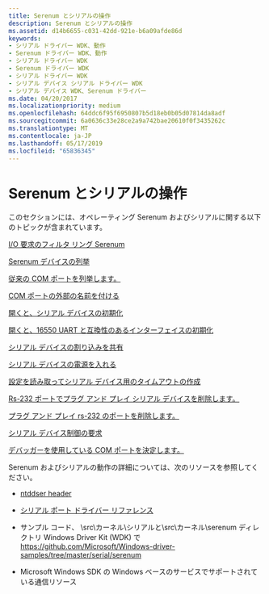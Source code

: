 ```yaml
---
title: Serenum とシリアルの操作
description: Serenum とシリアルの操作
ms.assetid: d14b6655-c031-42dd-921e-b6a09afde86d
keywords:
- シリアル ドライバー WDK、動作
- Serenum ドライバー WDK、動作
- シリアル ドライバー WDK
- Serenum ドライバー WDK
- シリアル ドライバー WDK
- シリアル デバイス シリアル ドライバー WDK
- シリアル デバイス WDK、Serenum ドライバー
ms.date: 04/20/2017
ms.localizationpriority: medium
ms.openlocfilehash: 64ddc6f95f6950807b5d18eb0b05d07814da8adf
ms.sourcegitcommit: 6a0636c33e28ce2a9a742bae20610f0f3435262c
ms.translationtype: MT
ms.contentlocale: ja-JP
ms.lasthandoff: 05/17/2019
ms.locfileid: "65836345"
---
```

# <a name="operation-of-serenum-and-serial"></a>Serenum とシリアルの操作

このセクションには、オペレーティング Serenum およびシリアルに関する以下のトピックが含まれています。

[I/O 要求のフィルタ リング Serenum](serenum-filtering-of-i-o-requests.md)

[Serenum デバイスの列挙](enumerating-serenum-devices.md)

[従来の COM ポートを列挙します。](enumerating-legacy-com-ports.md)

[COM ポートの外部の名前を付ける](external-naming-of-com-ports.md)

[開くと、シリアル デバイスの初期化](opening-and-initializing-a-serial-device.md)

[開くと、16550 UART と互換性のあるインターフェイスの初期化](opening-and-initializing-a-16550-uart-compatible-interface.md)

[シリアル デバイスの割り込みを共有](sharing-a-serial-device-interrupt.md)

[シリアル デバイスの電源を入れる](powering-up-a-serial-device.md)

[設定を読み取ってシリアル デバイス用のタイムアウトの作成](setting-read-and-write-timeouts-for-a-serial-device.md)

[Rs-232 ポートでプラグ アンド プレイ シリアル デバイスを削除します。](removing-a-plug-and-play-serial-device-on-an-rs-232-port.md)

[プラグ アンド プレイ rs-232 のポートを削除します。](removing-a-plug-and-play-rs-232-port.md)

[シリアル デバイス制御の要求](serial-device-control-requests2.md)

[デバッガーを使用している COM ポートを決定します。](determining-which-com-port-a-debugger-uses.md)

Serenum およびシリアルの動作の詳細については、次のリソースを参照してください。

- [ntddser header](https://docs.microsoft.com/windows-hardware/drivers/ddi/content/ntddser/0)

- [シリアル ポート ドライバー リファレンス](https://docs.microsoft.com/windows-hardware/drivers/ddi/content/_serports/)

- サンプル コード、 \\src\\カーネル\\シリアルと\\src\\カーネル\\serenum ディレクトリ Windows Driver Kit (WDK) で https://github.com/Microsoft/Windows-driver-samples/tree/master/serial/serenum

- Microsoft Windows SDK の Windows ベースのサービスでサポートされている通信リソース
